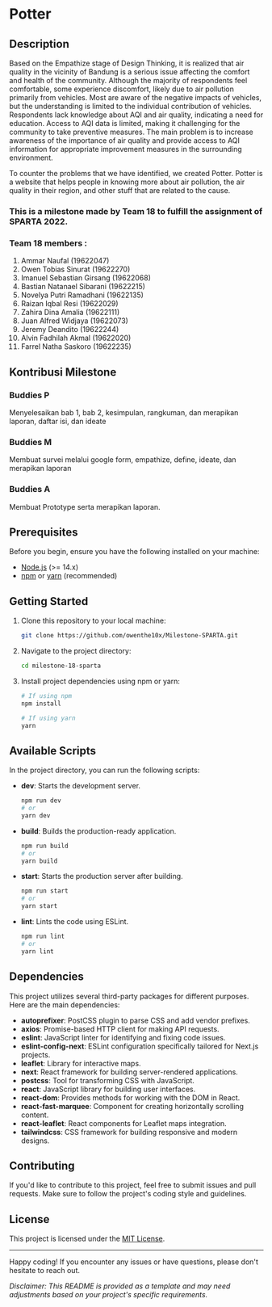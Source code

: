 # Potter


## Description
Based on the Empathize stage of Design Thinking, it is realized that air quality in the vicinity of Bandung is a serious issue affecting the comfort and health of the community. Although the majority of respondents feel comfortable, some experience discomfort, likely due to air pollution primarily from vehicles. Most are aware of the negative impacts of vehicles, but the understanding is limited to the individual contribution of vehicles. Respondents lack knowledge about AQI and air quality, indicating a need for education. Access to AQI data is limited, making it challenging for the community to take preventive measures. The main problem is to increase awareness of the importance of air quality and provide access to AQI information for appropriate improvement measures in the surrounding environment.

To counter the problems that we have identified, we created Potter. Potter is a website that helps people in knowing more about air pollution, the air quality in their region, and other stuff that are related to the cause. 

### This is a milestone made by Team 18 to fulfill the assignment of SPARTA 2022.
### Team 18 members :
1. Ammar Naufal (19622047)
2. Owen Tobias Sinurat (19622270)
3. Imanuel Sebastian Girsang (19622068)
4. Bastian Natanael Sibarani (19622215)
5. Novelya Putri Ramadhani (19622135)
6. Raizan Iqbal Resi (19622029)
7. Zahira Dina Amalia (19622111)
8. Juan Alfred Widjaya (19622073)
9. Jeremy Deandito (19622244)
10. Alvin Fadhilah Akmal (19622020)
11. Farrel Natha Saskoro (19622235)

## Kontribusi Milestone

### Buddies P
Menyelesaikan bab 1, bab 2, kesimpulan, rangkuman, dan merapikan laporan, daftar isi, dan ideate
### Buddies M
Membuat survei melalui google form, empathize, define, ideate, dan merapikan laporan
### Buddies A
Membuat Prototype serta merapikan laporan.


## Prerequisites

Before you begin, ensure you have the following installed on your machine:

- [Node.js](https://nodejs.org/) (>= 14.x)
- [npm](https://www.npmjs.com/) or [yarn](https://yarnpkg.com/) (recommended)

## Getting Started

1. Clone this repository to your local machine:

   ```bash
   git clone https://github.com/owenthe10x/Milestone-SPARTA.git
   ```

2. Navigate to the project directory:

   ```bash
   cd milestone-18-sparta
   ```

3. Install project dependencies using npm or yarn:

   ```bash
   # If using npm
   npm install

   # If using yarn
   yarn
   ```

## Available Scripts

In the project directory, you can run the following scripts:

- **dev**: Starts the development server.

  ```bash
  npm run dev
  # or
  yarn dev
  ```

- **build**: Builds the production-ready application.

  ```bash
  npm run build
  # or
  yarn build
  ```

- **start**: Starts the production server after building.

  ```bash
  npm run start
  # or
  yarn start
  ```

- **lint**: Lints the code using ESLint.

  ```bash
  npm run lint
  # or
  yarn lint
  ```

## Dependencies

This project utilizes several third-party packages for different purposes. Here are the main dependencies:

- **autoprefixer**: PostCSS plugin to parse CSS and add vendor prefixes.
- **axios**: Promise-based HTTP client for making API requests.
- **eslint**: JavaScript linter for identifying and fixing code issues.
- **eslint-config-next**: ESLint configuration specifically tailored for Next.js projects.
- **leaflet**: Library for interactive maps.
- **next**: React framework for building server-rendered applications.
- **postcss**: Tool for transforming CSS with JavaScript.
- **react**: JavaScript library for building user interfaces.
- **react-dom**: Provides methods for working with the DOM in React.
- **react-fast-marquee**: Component for creating horizontally scrolling content.
- **react-leaflet**: React components for Leaflet maps integration.
- **tailwindcss**: CSS framework for building responsive and modern designs.

## Contributing

If you'd like to contribute to this project, feel free to submit issues and pull requests. Make sure to follow the project's coding style and guidelines.

## License

This project is licensed under the [MIT License](LICENSE).

---

Happy coding! If you encounter any issues or have questions, please don't hesitate to reach out.

*Disclaimer: This README is provided as a template and may need adjustments based on your project's specific requirements.*

